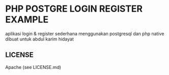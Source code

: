 # PHP POSTGRE LOGIN REGISTER EXAMPLE

aplikasi login & register sederhana menggunakan postgresql dan php native dibuat untuk abdul karim hidayat

## LICENSE

Apache (see LICENSE.md)